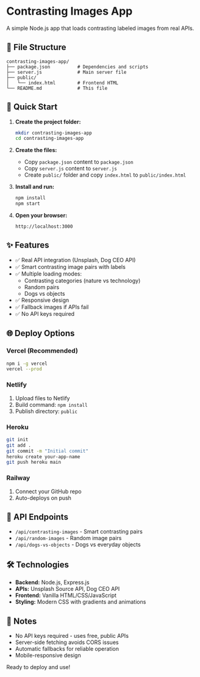# Contrasting Images App

A simple Node.js app that loads contrasting labeled images from real APIs.

## 📁 File Structure

```
contrasting-images-app/
├── package.json          # Dependencies and scripts
├── server.js             # Main server file
├── public/
│   └── index.html        # Frontend HTML
└── README.md             # This file
```

## 🚀 Quick Start

1. **Create the project folder:**
   ```bash
   mkdir contrasting-images-app
   cd contrasting-images-app
   ```

2. **Create the files:**
   - Copy `package.json` content to `package.json`
   - Copy `server.js` content to `server.js`
   - Create `public/` folder and copy `index.html` to `public/index.html`

3. **Install and run:**
   ```bash
   npm install
   npm start
   ```

4. **Open your browser:**
   ```
   http://localhost:3000
   ```

## ✨ Features

- ✅ Real API integration (Unsplash, Dog CEO API)
- ✅ Smart contrasting image pairs with labels
- ✅ Multiple loading modes:
  - Contrasting categories (nature vs technology)
  - Random pairs 
  - Dogs vs objects
- ✅ Responsive design
- ✅ Fallback images if APIs fail
- ✅ No API keys required

## 🌐 Deploy Options

### Vercel (Recommended)
```bash
npm i -g vercel
vercel --prod
```

### Netlify
1. Upload files to Netlify
2. Build command: `npm install`
3. Publish directory: `public`

### Heroku
```bash
git init
git add .
git commit -m "Initial commit"
heroku create your-app-name
git push heroku main
```

### Railway
1. Connect your GitHub repo
2. Auto-deploys on push

## 🔗 API Endpoints

- `/api/contrasting-images` - Smart contrasting pairs
- `/api/random-images` - Random image pairs  
- `/api/dogs-vs-objects` - Dogs vs everyday objects

## 🛠️ Technologies

- **Backend:** Node.js, Express.js
- **APIs:** Unsplash Source API, Dog CEO API
- **Frontend:** Vanilla HTML/CSS/JavaScript
- **Styling:** Modern CSS with gradients and animations

## 📝 Notes

- No API keys required - uses free, public APIs
- Server-side fetching avoids CORS issues
- Automatic fallbacks for reliable operation
- Mobile-responsive design

Ready to deploy and use!
